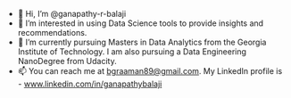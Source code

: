 - 👋 Hi, I’m @ganapathy-r-balaji
- 👀 I’m interested in using Data Science tools to provide insights and recommendations.
- 🌱 I’m currently pursuing Masters in Data Analytics from the Georgia Institute of Technology. I am also pursuing a Data Engineering NanoDegree from Udacity.
- 📫 You can reach me at bgraaman89@gmail.com. My LinkedIn profile is - www.linkedin.com/in/ganapathybalaji

<!---
ganapathy-r-balaji/ganapathy-r-balaji is a ✨ special ✨ repository because its `README.md` (this file) appears on your GitHub profile.
You can click the Preview link to take a look at your changes.
--->
